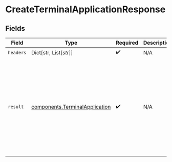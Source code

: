 # CreateTerminalApplicationResponse


## Fields

| Field                                                                                                                                                                                                                                 | Type                                                                                                                                                                                                                                  | Required                                                                                                                                                                                                                              | Description                                                                                                                                                                                                                           | Example                                                                                                                                                                                                                               |
| ------------------------------------------------------------------------------------------------------------------------------------------------------------------------------------------------------------------------------------- | ------------------------------------------------------------------------------------------------------------------------------------------------------------------------------------------------------------------------------------- | ------------------------------------------------------------------------------------------------------------------------------------------------------------------------------------------------------------------------------------- | ------------------------------------------------------------------------------------------------------------------------------------------------------------------------------------------------------------------------------------- | ------------------------------------------------------------------------------------------------------------------------------------------------------------------------------------------------------------------------------------- |
| `headers`                                                                                                                                                                                                                             | Dict[str, List[*str*]]                                                                                                                                                                                                                | :heavy_check_mark:                                                                                                                                                                                                                    | N/A                                                                                                                                                                                                                                   |                                                                                                                                                                                                                                       |
| `result`                                                                                                                                                                                                                              | [components.TerminalApplication](../../models/components/terminalapplication.md)                                                                                                                                                      | :heavy_check_mark:                                                                                                                                                                                                                    | N/A                                                                                                                                                                                                                                   | {<br/>"terminalApplicationID": "01234567-89ab-cdef-0123-456789abcdef",<br/>"status": "enabled",<br/>"platform": "ios",<br/>"appBundleID": "com.example.app",<br/>"packageName": "com.example.app",<br/>"sha256Digest": "1234567890",<br/>"versionCode": "1.0.0"<br/>} |